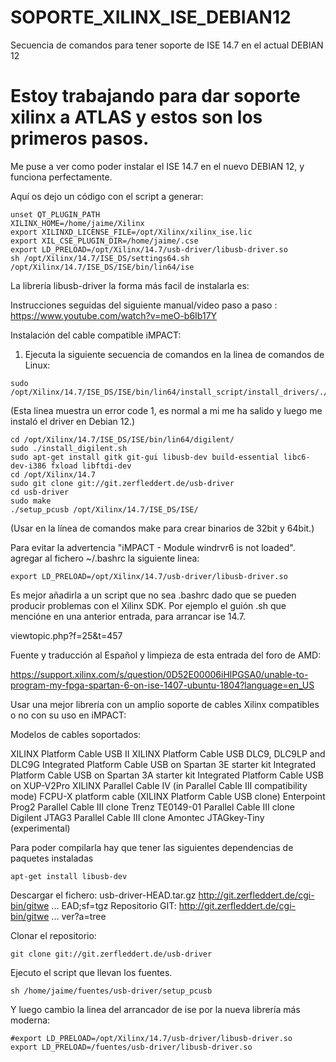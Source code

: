 # SOPORTE_XILINX_ISE_DEBIAN12

Secuencia de comandos para tener soporte de ISE 14.7 en el actual DEBIAN 12

# Estoy trabajando para dar soporte xilinx a ATLAS y estos son los primeros pasos.

Me puse a ver como poder instalar el ISE 14.7 en el nuevo DEBIAN 12, y funciona perfectamente.

Aquí os dejo un código con el script a generar:

```
unset QT_PLUGIN_PATH
XILINX_HOME=/home/jaime/Xilinx
export XILINXD_LICENSE_FILE=/opt/Xilinx/xilinx_ise.lic
export XIL_CSE_PLUGIN_DIR=/home/jaime/.cse
export LD_PRELOAD=/opt/Xilinx/14.7/usb-driver/libusb-driver.so
sh /opt/Xilinx/14.7/ISE_DS/settings64.sh
/opt/Xilinx/14.7/ISE_DS/ISE/bin/lin64/ise
```

La librería libusb-driver la forma más facil de instalarla es:

Instrucciones seguidas del siguiente manual/video paso a paso :
https://www.youtube.com/watch?v=meO-b6Ib17Y

Instalación del cable compatible iMPACT:

1. Ejecuta la siguiente secuencia de comandos en la linea de comandos de Linux:

```
sudo /opt/Xilinx/14.7/ISE_DS/ISE/bin/lin64/install_script/install_drivers/./install_drivers
```

(Esta linea muestra un error code 1, es normal a mi me ha salido y luego me instaló el driver en Debian 12.)

```
cd /opt/Xilinx/14.7/ISE_DS/ISE/bin/lin64/digilent/
sudo ./install_digilent.sh
sudo apt-get install gitk git-gui libusb-dev build-essential libc6-dev-i386 fxload libftdi-dev
cd /opt/Xilinx/14.7
sudo git clone git://git.zerfleddert.de/usb-driver
cd usb-driver
sudo make 
./setup_pcusb /opt/Xilinx/14.7/ISE_DS/ISE/
```

(Usar en la línea de comandos make para crear binarios de 32bit y 64bit.)

Para evitar la advertencia "iMPACT - Module windrvr6 is not loaded".
agregar al fichero ~/.bashrc la siguiente linea:


```
export LD_PRELOAD=/opt/Xilinx/14.7/usb-driver/libusb-driver.so
```

Es mejor añadirla a un script que no sea .bashrc dado que se pueden producir problemas con el Xilinx SDK.
Por ejemplo el guión .sh que mencióne en una anterior entrada, para arrancar ise 14.7.

viewtopic.php?f=25&t=457

Fuente y traducción al Español y limpieza de esta entrada del foro de AMD:

https://support.xilinx.com/s/question/0D52E00006iHlPGSA0/unable-to-program-my-fpga-spartan-6-on-ise-1407-ubuntu-1804?language=en_US

Usar una mejor librería con un amplio soporte de cables Xilinx compatibles o no con su uso en iMPACT:

Modelos de cables soportados:

XILINX Platform Cable USB II
XILINX Platform Cable USB DLC9, DLC9LP and DLC9G
Integrated Platform Cable USB on Spartan 3E starter kit
Integrated Platform Cable USB on Spartan 3A starter kit
Integrated Platform Cable USB on XUP-V2Pro
XILINX Parallel Cable IV (in Parallel Cable III compatibility mode)
FCPU-X platform cable (XILINX Platform Cable USB clone)
Enterpoint Prog2 Parallel Cable III clone
Trenz TE0149-01 Parallel Cable III clone
Digilent JTAG3 Parallel Cable III clone
Amontec JTAGkey-Tiny (experimental)

Para poder compilarla hay que tener las siguientes dependencias de paquetes instaladas

```
apt-get install libusb-dev
```

Descargar el fichero:
usb-driver-HEAD.tar.gz
http://git.zerfleddert.de/cgi-bin/gitwe ... EAD;sf=tgz
Repositorio GIT:
http://git.zerfleddert.de/cgi-bin/gitwe ... ver?a=tree

Clonar el repositorio:
```
git clone git://git.zerfleddert.de/usb-driver
```
Ejecuto el script que llevan los fuentes.

```
sh /home/jaime/fuentes/usb-driver/setup_pcusb
```

Y luego cambio la linea del arrancador de ise por la nueva librería más moderna:

```
#export LD_PRELOAD=/opt/Xilinx/14.7/usb-driver/libusb-driver.so
export LD_PRELOAD=/fuentes/usb-driver/libusb-driver.so
```
